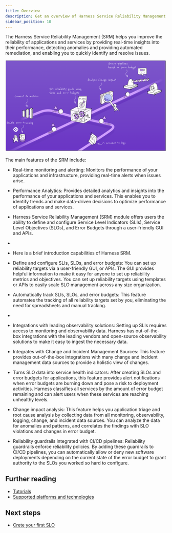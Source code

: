 ```yaml
---
title: Overview
description: Get an overview of Harness Service Reliability Management (SRM).
sidebar_position: 10
---
```


The Harness Service Reliability Management (SRM) helps you improve the reliability of applications and services by providing real-time insights into their performance, detecting anomalies and providing automated remediation, and enabling you to quickly identify and resolve issues.

![SRM overview](./static/srm-overview.png)

The main features of the SRM include:

- Real-time monitoring and alerting: Monitors the performance of your applications and infrastructure, providing real-time alerts when issues arise.
  
- Performance Analytics: Provides detailed analytics and insights into the performance of your applications and services. This enables you to identify trends and make data-driven decisions to optimize performance of applications and services.
  
- Harness Service Reliability Management (SRM) module offers users the ability to define and configure Service Level Indicators (SLIs), Service Level Objectives (SLOs), and Error Budgets through a user-friendly GUI and APIs.
- 
- Here is a brief introduction capabilities of Harness SRM.
  
- Define and configure SLIs, SLOs, and error budgets: You can set up reliability targets via a user-friendly GUI, or APIs. The GUI provides helpful information to make it easy for anyone to set up reliability metrics and objectives. You can set up reliability targets using templates or APIs to easily scale SLO management across any size organization.
  
- Automatically track SLIs, SLOs, and error budgets: This feature automates the tracking of all reliability targets set by you, eliminating the need for spreadsheets and manual tracking.
- 
- Integrations with leading observability solutions: Setting up SLIs requires access to monitoring and observability data. Harness has out-of-the-box integrations with the leading vendors and open-source observability solutions to make it easy to ingest the necessary data.
  
- Integrates with Change and Incident Management Sources: This feature provides out-of-the-box integrations with many change and incident management data sources to provide a holistic view of changes.
  
- Turns SLO data into service health indicators: After creating SLOs and error budgets for applications, this feature provides alert notifications when error budgets are burning down and pose a risk to deployment activities. Harness classifies all services by the amount of error budget remaining and can alert users when these services are reaching unhealthy levels.
  
- Change impact analysis: This feature helps you application triage and root cause analysis by collecting data from all monitoring, observability, logging, change, and incident data sources. You can analyze the data for anomalies and patterns, and correlates the findings with SLO violations and changes in error budget.
  
- Reliability guardrails integrated with CI/CD pipelines: Reliability guardrails enforce reliability policies. By adding these guardrails to CI/CD pipelines, you can automatically allow or deny new software deployments depending on the current state of the error budget to grant authority to the SLOs you worked so hard to configure.

## Further reading

- [Tutorials](https://developer.harness.io/tutorials/manage-service-reliability)
- [Supported platforms and technologies](https://developer.harness.io/docs/getting-started/supported-platforms-and-technologies/#service-reliability-management)

## Next steps

- [Crete your first SLO](./create-first-slo.md)

